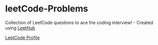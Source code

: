 # leetCode-Problems
Collection of LeetCode questions to ace the coding interview! - Created using [LeetHub](https://github.com/QasimWani/LeetHub)


 [LeetCode Profile]((https://leetcode.com/momenaboalmaged29/))
